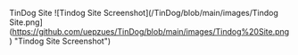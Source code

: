 TinDog Site
![Tindog Site Screenshot](/TinDog/blob/main/images/Tindog Site.png](https://github.com/uepzues/TinDog/blob/main/images/Tindog%20Site.png) "Tindog Site Screenshot")
